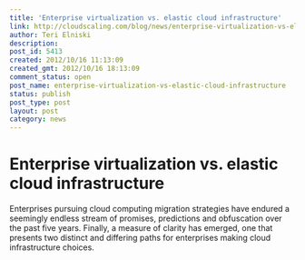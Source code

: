 ```yaml
---
title: 'Enterprise virtualization vs. elastic cloud infrastructure'
link: http://cloudscaling.com/blog/news/enterprise-virtualization-vs-elastic-cloud-infrastructure/
author: Teri Elniski
description: 
post_id: 5413
created: 2012/10/16 11:13:09
created_gmt: 2012/10/16 18:13:09
comment_status: open
post_name: enterprise-virtualization-vs-elastic-cloud-infrastructure
status: publish
post_type: post
layout: post
category: news
---
```


# Enterprise virtualization vs. elastic cloud infrastructure

Enterprises pursuing cloud computing migration strategies have endured a seemingly endless stream of promises, predictions and obfuscation over the past five years. Finally, a measure of clarity has emerged, one that presents two distinct and differing paths for enterprises making cloud infrastructure choices.